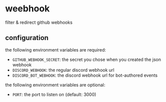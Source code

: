 # weebhook

filter & redirect github webhooks

## configuration

the following environment variables are required:

- `GITHUB_WEBHOOK_SECRET`: the secret you chose when you created the json webhook
- `DISCORD_WEBHOOK`: the regular discord webhook url
- `DISCORD_BOT_WEBHOOK`: the discord webhook url for bot-authored events

the following environment variables are optional:

- `PORT`: the port to listen on (default: 3000)
